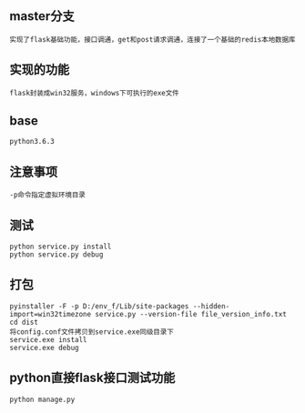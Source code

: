 ## master分支
    实现了flask基础功能，接口调通，get和post请求调通，连接了一个基础的redis本地数据库
## 实现的功能
    flask封装成win32服务，windows下可执行的exe文件
## base
    python3.6.3
## 注意事项
    -p命令指定虚拟环境目录
## 测试
    python service.py install
    python service.py debug
## 打包
    pyinstaller -F -p D:/env_f/Lib/site-packages --hidden-import=win32timezone service.py --version-file file_version_info.txt
    cd dist
    将config.conf文件拷贝到service.exe同级目录下
    service.exe install
    service.exe debug
## python直接flask接口测试功能
    python manage.py